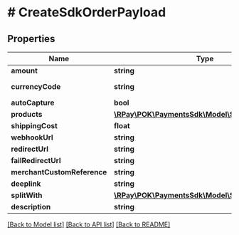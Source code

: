 # # CreateSdkOrderPayload

## Properties

| Name                        | Type                                                                      | Description | Notes              |
|-----------------------------|---------------------------------------------------------------------------|-------------|--------------------|
| **amount**                  | **string**                                                                |             |                    |
| **currencyCode**            | **string**                                                                |             | [default to 'ALL'] |
| **autoCapture**             | **bool**                                                                  |             | [optional]         |
| **products**                | [**\RPay\POK\PaymentsSdk\Model\SdkOrderProduct[]**](SdkOrderProduct.md)   |             |                    |
| **shippingCost**            | **float**                                                                 |             | [optional]         |
| **webhookUrl**              | **string**                                                                |             | [optional]         |
| **redirectUrl**             | **string**                                                                |             | [optional]         |
| **failRedirectUrl**         | **string**                                                                |             | [optional]         |
| **merchantCustomReference** | **string**                                                                |             | [optional]         |
| **deeplink**                | **string**                                                                |             | [optional]         |
| **splitWith**               | [**\RPay\POK\PaymentsSdk\Model\SdkOrderSplitWith**](SdkOrderSplitWith.md) |             | [optional]         |
| **description**             | **string**                                                                |             | [optional]         |


[[Back to Model list]](../../README.md#models) [[Back to API list]](../../README.md#endpoints) [[Back to README]](../../README.md)

